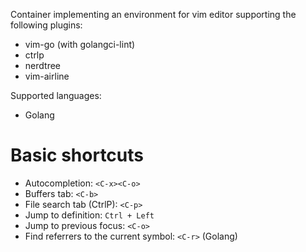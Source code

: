 Container implementing an environment for vim editor supporting the following plugins:

* vim-go (with golangci-lint)
* ctrlp
* nerdtree
* vim-airline

Supported languages:
* Golang

# Basic shortcuts

* Autocompletion: `<C-x><C-o>`
* Buffers tab: `<C-b>`
* File search tab (CtrlP): `<C-p>`
* Jump to definition: `Ctrl + Left` 
* Jump to previous focus: `<C-o>`
* Find referrers to the current symbol: `<C-r>` (Golang)
